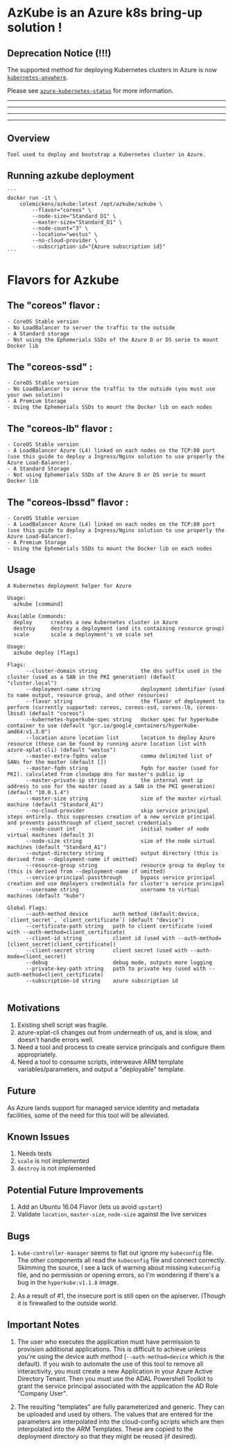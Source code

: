 # AzKube is an Azure k8s bring-up solution !

## Deprecation Notice (!!!)

The supported method for deploying Kubernetes clusters in Azure is now [`kubernetes-anywhere`](https://github.com/kubernetes/kubernetes-anywhere).

Please see [`azure-kubernetes-status`](https://github.com/colemickens/azure-kubernetes-status) for more information.


----------------------------------------------------------------------
----------------------------------------------------------------------
----------------------------------------------------------------------
----------------------------------------------------------------------

## Overview

	Tool used to deploy and bootstrap a Kubernetes cluster in Azure.


## Running azkube deployment

	```
	docker run -it \
		colemickens/azkube:latest /opt/azkube/azkube \
			--flavor="coreos" \
			--node-size="Standard_D1" \
			--master-size="Standard_D1" \
			--node-count="3" \
			--location="westus" \
			--no-cloud-provider \ 
			--subscription-id="{Azure subscription id}"
	```

# Flavors for Azkube

## The "coreos" flavor :

	- CoreOS Stable version
	- No LoadBalancer to server the traffic to the outside
	- A Standard storage
	- Not using the Ephemerials SSDs of the Azure D or DS serie to mount Docker lib

## The "coreos-ssd" :

	- CoreOS Stable version
	- No LoadBalancer to serve the traffic to the outside (you must use your own solution)
	- A Premium Storage
	- Using the Ephemerials SSDs to mount the Docker lib on each nodes

## The "coreos-lb" flavor :

	- CoreOS Stable version
	- A LoadBalancer Azure (L4) linked on each nodes on the TCP:80 port (use this guide to deploy a Ingress/Nginx solution to use properly the Azure Load-Balancer).
	- A Standard Storage
	- Not using Ephemerials SSDs of the Azure D or DS serie to mount Docker lib

## The "coreos-lbssd" flavor :

	- CoreOS Stable version
	- A LoadBalancer Azure (L4) linked on each nodes on the TCP:80 port (use this guide to deploy a Ingress/Nginx solution to use properly the Azure Load-Balancer).
	- A Premium Storage
	- Using the Ephemerials SSDs to mount the Docker lib on each nodes


## Usage

``` 
A Kubernetes deployment helper for Azure

Usage:
  azkube [command]

Available Commands:
  deploy      creates a new kubernetes cluster in Azure
  destroy     destroy a deployment (and its containing resource group)
  scale       scale a deployment's vm scale set
```
```
Usage:
  azkube deploy [flags]

Flags:
      --cluster-domain string              the dns suffix used in the cluster (used as a SAN in the PKI generation) (default "cluster.local")
      --deployment-name string             deployment identifier (used to name output, resource group, and other resources)
      --flavor string                      the flavor of deployment to perform (currently supported: coreos, coreos-ssd, coreos-lb, coreos-lbssd) (default "coreos")
      --kubernetes-hyperkube-spec string   docker spec for hyperkube container to use (default "gcr.io/google_containers/hyperkube-amd64:v1.3.0")
      --location azure location list       location to deploy Azure resource (these can be found by running azure location list with azure-xplat-cli) (default "westus")
      --master-extra-fqdns value           comma delimited list of SANs for the master (default [])
      --master-fqdn string                 fqdn for master (used for PKI). calculated from cloudapp dns for master's public ip
      --master-private-ip string           the internal vnet ip address to use for the master (used as a SAN in the PKI generation) (default "10.0.1.4")
      --master-size string                 size of the master virtual machine (default "Standard_A1")
      --no-cloud-provider                  skip service principal steps entirely. this suppresses creation of a new service principal and prevents passthrough of client_secret credentials
      --node-count int                     initial number of node virtual machines (default 3)
      --node-size string                   size of the node virtual machines (default "Standard_A1")
      --output-directory string            output directory (this is derived from --deployment-name if omitted)
      --resource-group string              resource group to deploy to (this is derived from --deployment-name if omitted)
      --service-principal-passthrough      bypass service principal creation and use deployers credentials for cluster's service principal
      --username string                    username to virtual machines (default "kube")

Global Flags:
      --auth-method device        auth method (default:device, `client_secret`, `client_certificate`) (default "device")
      --certificate-path string   path to client certificate (used with --auth-method=client_certificate)
      --client-id string          client id (used with --auth-method=[client_secret|client_certificate])
      --client-secret string      client secret (used with --auth-mode=client_secret)
      --debug                     debug mode, outputs more logging
      --private-key-path string   path to private key (used with --auth-method=client_certificate)
      --subscription-id string    azure subscription id
      
```

## Motivations

1. Existing shell script was fragile.
2. azure-xplat-cli changes out from underneath of us, and is slow, and doesn't handle errors well.
3. Need a tool and process to create service principals and configure them appropriately.
4. Need a tool to consume scripts, interweave ARM template variables/parameters, and
   output a "deployable" template.

## Future

As Azure lands support for managed service identity and metadata facilities, some of the need for this tool will be alleviated.

## Known Issues
1. Needs tests
2. `scale` is not implemented
3. `destroy` is not implemented


## Potential Future Improvements
1. Add an Ubuntu 16.04 Flavor (lets us avoid `upstart`)
2. Validate `location`, `master-size`, `node-size` against the live services


## Bugs
1. `kube-controller-manager` seems to flat out ignore my `kubeconfig` file.
   The other components all read the `kubeconfig` file and connect correctly.
   Skimming the source, I see a lack of warning about missing `kubeconfig` file,
   and no permission or opening errors, so I'm wondering if there's a bug in the
   `hyperkube:v1.1.8` image.

2. As a result of #1, the insecure port is still open on the apiserver. (Though
   it is firewalled to the outside world.

## Important Notes
1. The user who executes the application must have permission to provision
   additional applications. This is difficult to achieve unless you're using
   the device auth method (`--auth-method=device` which is the default). If you
   wish to automate the use of this tool to remove all interactivity, you must create
   a new Application in your Azure Active Directory Tenant. Then you must use the ADAL
   Powershell Toolkit to grant the service principal associated with the application
   the AD Role "Company User".

2. The resulting "templates" are fully parameterized and generic. They can be uploaded
   and used by others. The values that are entered for the parameters are interpolated
   into the cloud-config scripts which are then interpolated into the ARM Templates.
   These are copied to the deployment directory so that they might be reused (if desired).
